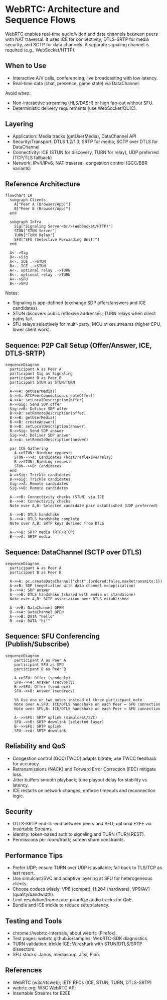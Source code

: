 # WebRTC: Architecture and Sequence Flows

WebRTC enables real-time audio/video and data channels between peers with NAT traversal. It uses ICE for connectivity, DTLS-SRTP for media security, and SCTP for data channels. A separate signaling channel is required (e.g., WebSocket/HTTP).

## When to Use
- Interactive A/V calls, conferencing, live broadcasting with low latency.
- Real-time data (chat, presence, game state) via DataChannel.

Avoid when:
- Non-interactive streaming (HLS/DASH) or high fan-out without SFU.
- Deterministic delivery requirements (use WebSocket/QUIC).

## Layering
- Application: Media tracks (getUserMedia), DataChannel API
- Security/Transport: DTLS 1.2/1.3; SRTP for media; SCTP over DTLS for DataChannel
- Connectivity: ICE (STUN for discovery, TURN for relay), UDP preferred (TCP/TLS fallback)
- Network: IPv4/IPv6; NAT traversal; congestion control (GCC/BBR variants)

## Reference Architecture

```mermaid
flowchart LR
  subgraph Clients
    A["Peer A (Browser/App)"]
    B["Peer B (Browser/App)"]
  end

  subgraph Infra
    Sig["Signaling Server<br/>(WebSocket/HTTP)"]
    STUN["STUN Server"]
    TURN["TURN Relay"]
    SFU["SFU (Selective Forwarding Unit)"]
  end

  A<-->Sig
  B<-->Sig
  A<-. ICE .->STUN
  B<-. ICE .->STUN
  A<-. optional relay .->TURN
  B<-. optional relay .->TURN
  A<-->SFU
  B<-->SFU
```

Notes:
- Signaling is app-defined (exchange SDP offers/answers and ICE candidates).
- STUN discovers public reflexive addresses; TURN relays when direct paths fail.
- SFU relays selectively for multi-party; MCU mixes streams (higher CPU, lower client work).

## Sequence: P2P Call Setup (Offer/Answer, ICE, DTLS-SRTP)

```mermaid
sequenceDiagram
  participant A as Peer A
  participant Sig as Signaling
  participant B as Peer B
  participant STUN as STUN/TURN

  A->>A: getUserMedia()
  A->>A: RTCPeerConnection.createOffer()
  A->>A: setLocalDescription(offer)
  A->>Sig: Send SDP offer
  Sig->>B: Deliver SDP offer
  B->>B: setRemoteDescription(offer)
  B->>B: getUserMedia()
  B->>B: createAnswer()
  B->>B: setLocalDescription(answer)
  B->>Sig: Send SDP answer
  Sig->>A: Deliver SDP answer
  A->>A: setRemoteDescription(answer)

  par ICE Gathering
    A->>STUN: Binding requests
    STUN-->>A: Candidates (host/reflexive/relay)
    B->>STUN: Binding requests
    STUN-->>B: Candidates
  end
  A->>Sig: Trickle candidates
  B->>Sig: Trickle candidates
  Sig->>A: Remote candidates
  Sig->>B: Remote candidates

  A-->>B: Connectivity checks (STUN) via ICE
  B-->>A: Connectivity checks
  Note over A,B: Selected candidate pair established (UDP preferred)

  A-->>B: DTLS handshake
  B-->>A: DTLS handshake complete
  Note over A,B: SRTP keys derived from DTLS

  A-->>B: SRTP media (RTP/RTCP)
  B-->>A: SRTP media
```

## Sequence: DataChannel (SCTP over DTLS)

```mermaid
sequenceDiagram
  participant A as Peer A
  participant B as Peer B

  A->>A: pc.createDataChannel("chat",{ordered:false,maxRetransmits:1})
  A->>B: SDP (negotiation with data channel m=application)
  B-->>A: SDP answer
  A-->>B: DTLS handshake (shared with media or standalone)
  Note over A,B: SCTP association over DTLS established

  A-->>B: DataChannel OPEN
  B-->>A: DataChannel OPEN
  A-->>B: DATA "hello"
  B-->>A: DATA "hi!"
```

## Sequence: SFU Conferencing (Publish/Subscribe)

```mermaid
sequenceDiagram
    participant A as Peer A
    participant SFU as SFU
    participant B as Peer B

    A->>SFU: Offer (sendonly)
    SFU-->>A: Answer (recvonly)
    B->>SFU: Offer (sendrecv)
    SFU-->>B: Answer (sendrecv)

    %% Use one or two notes instead of three-participant note
    Note over A,SFU: ICE/DTLS handshake on each Peer ↔ SFU connection
    Note over SFU,B: ICE/DTLS handshake on each Peer ↔ SFU connection

    A-->>SFU: SRTP uplink (simulcast/SVC)
    SFU-->>B: SRTP downlink (selected layer)
    B-->>SFU: SRTP uplink
    SFU-->>A: SRTP downlink

```

## Reliability and QoS
- Congestion control (GCC/TWCC) adapts bitrate; use TWCC feedback for accuracy.
- Retransmissions (NACK) and Forward Error Correction (FEC) mitigate loss.
- Jitter buffers smooth playback; tune playout delay for stability vs latency.
- ICE restarts on network changes; enforce timeouts and reconnection logic.

## Security
- DTLS-SRTP end-to-end between peers and SFU; optional E2EE via Insertable Streams.
- Identity: token-based auth to signaling and TURN (TURN REST).
- Permissions per room/track; screen share constraints.

## Performance Tips
- Prefer UDP; ensure TURN over UDP is available; fall back to TLS/TCP as last resort.
- Use simulcast/SVC and adaptive layering at SFU for heterogeneous clients.
- Choose codecs wisely: VP8 (compat), H.264 (hardware), VP9/AV1 (quality/bandwidth).
- Limit resolution/frame rate; prioritize audio tracks for QoE.
- Bundle and ICE trickle to reduce setup latency.

## Testing and Tools
- chrome://webrtc-internals, about:webrtc (Firefox).
- Test pages: webrtc.github.io/samples; WebRTC-SDK diagnostics.
- TURN validation: trickle ICE; Wireshark with STUN/DTLS/SRTP dissectors.
- SFU stacks: Janus, mediasoup, Jitsi, Pion.

## References
- WebRTC (w3c/rtcweb); IETF RFCs (ICE, STUN, TURN, DTLS-SRTP)
- webrtc.org; W3C WebRTC API
- Insertable Streams for E2EE